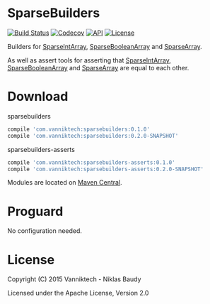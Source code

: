 # SparseBuilders

[![Build Status](https://travis-ci.org/vanniktech/SparseBuilders.svg?branch=master)](https://travis-ci.org/vanniktech/SparseBuilders?branch=master)
[![Codecov](https://codecov.io/github/vanniktech/SparseBuilders/coverage.svg?branch=master)](https://codecov.io/github/vanniktech/SparseBuilders?branch=master)
[![API](https://img.shields.io/badge/API-1%2B-brightgreen.svg?style=flat)](https://android-arsenal.com/api?level=1)
[![License](http://img.shields.io/:license-apache-blue.svg)](http://www.apache.org/licenses/LICENSE-2.0.html)

Builders for [SparseIntArray](http://developer.android.com/reference/android/util/SparseIntArray.html), [SparseBooleanArray](http://developer.android.com/reference/android/util/SparseBooleanArray.html) and [SparseArray](http://developer.android.com/reference/android/util/SparseArray.html).

As well as assert tools for asserting that [SparseIntArray](http://developer.android.com/reference/android/util/SparseIntArray.html), [SparseBooleanArray](http://developer.android.com/reference/android/util/SparseBooleanArray.html) and [SparseArray](http://developer.android.com/reference/android/util/SparseArray.html) are equal to each other.

# Download

sparsebuilders

```groovy
compile 'com.vanniktech:sparsebuilders:0.1.0'
compile 'com.vanniktech:sparsebuilders:0.2.0-SNAPSHOT'
```

sparsebuilders-asserts

```groovy
compile 'com.vanniktech:sparsebuilders-asserts:0.1.0'
compile 'com.vanniktech:sparsebuilders-asserts:0.2.0-SNAPSHOT'
```

Modules are located on [Maven Central](https://oss.sonatype.org/#nexus-search;quick~sparsebuilders).

# Proguard

No configuration needed.

# License

Copyright (C) 2015 Vanniktech - Niklas Baudy

Licensed under the Apache License, Version 2.0